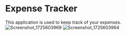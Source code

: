 # Expense Tracker
This application is used to keep track of your expenses.
![Screenshot_1725603969](https://github.com/user-attachments/assets/3a9e1220-b765-4220-a081-c45a4bf93f9f)
![Screenshot_1725603964](https://github.com/user-attachments/assets/97aeacab-6179-46ca-b0d3-b4befd003cec)
